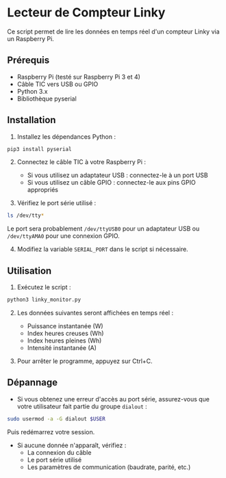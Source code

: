 # Lecteur de Compteur Linky

Ce script permet de lire les données en temps réel d'un compteur Linky via un Raspberry Pi.

## Prérequis

- Raspberry Pi (testé sur Raspberry Pi 3 et 4)
- Câble TIC vers USB ou GPIO
- Python 3.x
- Bibliothèque pyserial

## Installation

1. Installez les dépendances Python :
```bash
pip3 install pyserial
```

2. Connectez le câble TIC à votre Raspberry Pi :
   - Si vous utilisez un adaptateur USB : connectez-le à un port USB
   - Si vous utilisez un câble GPIO : connectez-le aux pins GPIO appropriés

3. Vérifiez le port série utilisé :
```bash
ls /dev/tty*
```
Le port sera probablement `/dev/ttyUSB0` pour un adaptateur USB ou `/dev/ttyAMA0` pour une connexion GPIO.

4. Modifiez la variable `SERIAL_PORT` dans le script si nécessaire.

## Utilisation

1. Exécutez le script :
```bash
python3 linky_monitor.py
```

2. Les données suivantes seront affichées en temps réel :
   - Puissance instantanée (W)
   - Index heures creuses (Wh)
   - Index heures pleines (Wh)
   - Intensité instantanée (A)

3. Pour arrêter le programme, appuyez sur Ctrl+C.

## Dépannage

- Si vous obtenez une erreur d'accès au port série, assurez-vous que votre utilisateur fait partie du groupe `dialout` :
```bash
sudo usermod -a -G dialout $USER
```
Puis redémarrez votre session.

- Si aucune donnée n'apparaît, vérifiez :
  - La connexion du câble
  - Le port série utilisé
  - Les paramètres de communication (baudrate, parité, etc.) 